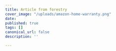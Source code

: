 ```yaml
---
title: Article from forestry
cover_image: "/uploads/amazon-home-warranty.png"
date: 
published: true
tags: []
canonical_url: false
description: ''

---
```

